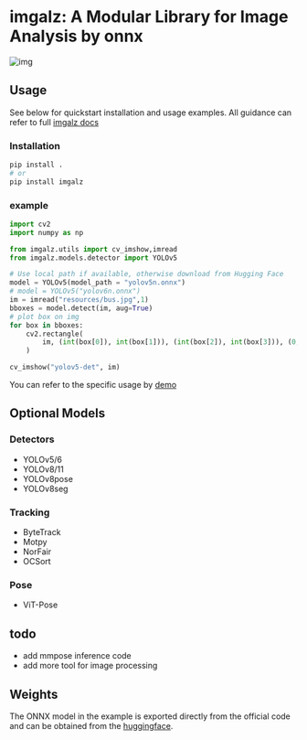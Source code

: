 # imgalz: A Modular Library for Image Analysis by onnx

![img](https://cdn.jsdelivr.net/gh/pleb631/ImgManager@main/img/2024-01-24-14-31-32.png)

## Usage

See below for quickstart installation and usage examples.
All guidance can refer to full [imgalz docs](https://pleb631.github.io/imgalz)

### Installation

```bash
pip install .
# or
pip install imgalz
```

### example

```python
import cv2
import numpy as np

from imgalz.utils import cv_imshow,imread
from imgalz.models.detector import YOLOv5

# Use local path if available, otherwise download from Hugging Face
model = YOLOv5(model_path = "yolov5n.onnx")
# model = YOLOv5("yolov6n.onnx")
im = imread("resources/bus.jpg",1)
bboxes = model.detect(im, aug=True)
# plot box on img
for box in bboxes:
    cv2.rectangle(
        im, (int(box[0]), int(box[1])), (int(box[2]), int(box[3])), (0, 0, 255), 2
    )

cv_imshow("yolov5-det", im)

```

You can refer to the specific usage by [demo](demo/yolo.py)

## Optional Models

### Detectors

- YOLOv5/6
- YOLOv8/11
- YOLOv8pose
- YOLOv8seg

### Tracking

- ByteTrack
- Motpy
- NorFair
- OCSort

### Pose

- ViT-Pose

## todo

- add mmpose inference code
- add more tool for image processing

## Weights

The ONNX model in the example is exported directly from the official code and can be obtained from the [huggingface](https://huggingface.co/pleb631/onnxmodel).
